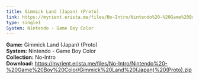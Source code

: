 ```yaml
---
title: Gimmick Land (Japan) (Proto)
link: https://myrient.erista.me/files/No-Intro/Nintendo%20-%20Game%20Boy%20Color/Gimmick%20Land%20(Japan)%20(Proto).zip
type: single1
System: Nintendo - Game Boy Color
---
```

<b>Game:</b> Gimmick Land (Japan) (Proto)<br>
<b>System:</b> Nintendo - Game Boy Color<br>
<b>Collection:</b> No-Intro<br>
<b>Download:</b> https://myrient.erista.me/files/No-Intro/Nintendo%20-%20Game%20Boy%20Color/Gimmick%20Land%20(Japan)%20(Proto).zip